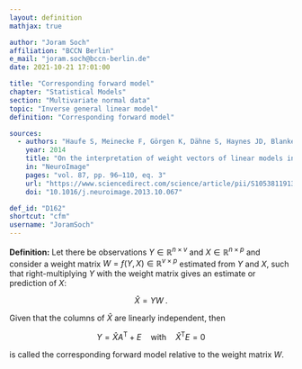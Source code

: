 ```yaml
---
layout: definition
mathjax: true

author: "Joram Soch"
affiliation: "BCCN Berlin"
e_mail: "joram.soch@bccn-berlin.de"
date: 2021-10-21 17:01:00

title: "Corresponding forward model"
chapter: "Statistical Models"
section: "Multivariate normal data"
topic: "Inverse general linear model"
definition: "Corresponding forward model"

sources:
  - authors: "Haufe S, Meinecke F, Görgen K, Dähne S, Haynes JD, Blankertz B, Bießmann F"
    year: 2014
    title: "On the interpretation of weight vectors of linear models in multivariate neuroimaging"
    in: "NeuroImage"
    pages: "vol. 87, pp. 96–110, eq. 3"
    url: "https://www.sciencedirect.com/science/article/pii/S1053811913010914"
    doi: "10.1016/j.neuroimage.2013.10.067"

def_id: "D162"
shortcut: "cfm"
username: "JoramSoch"
---
```



**Definition:** Let there be observations $Y \in \mathbb{R}^{n \times v}$ and $X \in \mathbb{R}^{n \times p}$ and consider a weight matrix $W = f(Y,X) \in \mathbb{R}^{v \times p}$ estimated from $Y$ and $X$, such that right-multiplying $Y$ with the weight matrix gives an estimate or prediction of $X$:

$$ \label{eq:bda}
\hat{X} = Y W \; .
$$

Given that the columns of $\hat{X}$ are linearly independent, then

$$ \label{eq:cfm}
Y = \hat{X} A^\mathrm{T} + E \quad \text{with} \quad \hat{X}^\mathrm{T} E = 0
$$

is called the corresponding forward model relative to the weight matrix $W$.